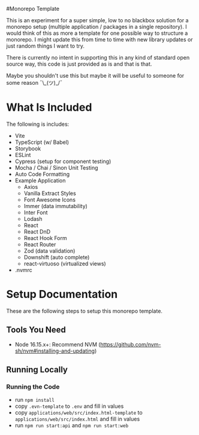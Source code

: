 #Monorepo Template

This is an experiment for a super simple, low to no blackbox solution for a monorepo setup (multiple application / packages in a single repository). I would think of this as more a template for one possible way to structure a monorepo. I might update this from time to time with new library updates or just random things I want to try.

There is currently no intent in supporting this in any kind of standard open source way, this code is just provided as is and that is that.

Maybe you shouldn't use this but maybe it will be useful to someone for some reason ¯\\\_(ツ)_/¯

# What Is Included

The following is includes:

- Vite
- TypeScript (w/ Babel)
- Storybook
- ESLint
- Cypress (setup for component testing)
- Mocha / Chai / Sinon Unit Testing
- Auto Code Formatting
- Example Application
  - Axios
  - Vanilla Extract Styles
  - Font Awesome Icons
  - Immer (data immutability)
  - Inter Font
  - Lodash
  - React
  - React DnD
  - React Hook Form
  - React Router
  - Zod (data validation)
  - Downshift (auto complete)
  - react-virtuoso (virtualized views)
- .nvmrc

# Setup Documentation

These are the following steps to setup this monorepo template.

## Tools You Need

- Node 16.15.x+: Recommend NVM (https://github.com/nvm-sh/nvm#installing-and-updating)

## Running Locally

### Running the Code
- run `npm install`
- copy `.evn-template` to `.env` and fill in values
- copy `applications/web/src/index.html-template` to `applications/web/src/index.html` and fill in values
- run `npm run start:api` and `npm run start:web`
